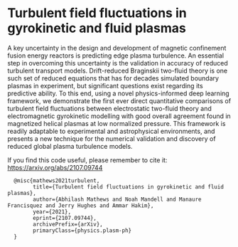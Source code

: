 # Turbulent field fluctuations in gyrokinetic and fluid plasmas

A key uncertainty in the design and development of magnetic confinement fusion energy reactors is predicting edge plasma turbulence. An essential step in overcoming this uncertainty is the validation in accuracy of reduced turbulent transport models. Drift-reduced Braginskii two-fluid theory is one such set of reduced equations that has for decades simulated boundary plasmas in experiment, but significant questions exist regarding its predictive ability. To this end, using a novel physics-informed deep learning framework, we demonstrate the first ever direct quantitative comparisons of turbulent field fluctuations between electrostatic two-fluid theory and electromagnetic gyrokinetic modelling with good overall agreement found in magnetized helical plasmas at low normalized pressure. This framework is readily adaptable to experimental and astrophysical environments, and presents a new technique for the numerical validation and discovery of reduced global plasma turbulence models.

If you find this code useful, please remember to cite it: https://arxiv.org/abs/2107.09744

      @misc{mathews2021turbulent,
            title={Turbulent field fluctuations in gyrokinetic and fluid plasmas}, 
            author={Abhilash Mathews and Noah Mandell and Manaure Francisquez and Jerry Hughes and Ammar Hakim},
            year={2021},
            eprint={2107.09744},
            archivePrefix={arXiv},
            primaryClass={physics.plasm-ph}
      }
